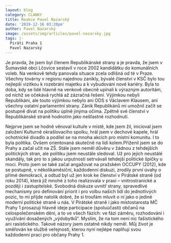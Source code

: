 ```yaml
---
layout: blog
category: CLANKY
title: Reakce Pavel Nazarský
date: '2019-12-16 03:20pm'
author: Pavel Nazarský
image: /assets/img/articles/pavel-nazarsky.jpg
tags: |-
  Piráti Praha 1
  Pavel Nazarský
---
```

Je pravda, že jsem byl členem Republikánské strany a je pravda, že jsem v Šumavské obci Lčovice sestavil v roce 2002 kandidátku do komunálních voleb. Na venkově tehdy panovala situace zcela odlišná od té v Praze. Všechny továrny v regionu najednou zanikly, bývalé členství v KSČ bylo tou nejlepší vizitkou k rozebrání majetku a k vybudování nové kariéry. Byla to doba, kdy se lidé hlavně na venkově obecně upínali k výrazným autoritám, od nichž se očekává rychlá až zázračná řešení. Výjimkou nebyli Republikáni, ale touto výjimkou nebylo ani ODS s Václavem Klausem, ani všechny ostatní parlamentní strany. Zánik Republikánů mi umožnil začít se postupně dívat na politiku úplně jinýma očima.  Zpětně své členství v Republikánské straně hodnotím jako nešťastné rozhodnutí. 

Nejprve jsem se hodně věnoval kultuře v místě, kde jsem žil, inicioval jsem založení Kulturně okrašlovacího spolku, hrál jsem v dechové kapele, hrál ochotnické divadlo a podílel se na mnoha akcích pro místní komunitu. I to byla politika. Ovšem orientovaná skutečně na lidi kolem.Přiženil jsem se do Prahy a začal učit na ZŠ. Stále jsem neměl důvěru v žádnou z tehdejších politických stran, ale politiku jsem neustále sledoval. Už pro jejich neustálé skandály, tak pro to s jakou urputností setrvávali tehdejší politické špičky u moci. Proto jsem se také začal angažovat na pražském OCCUPY (2012), kde se postupně, v několikaměsíční, každodenní diskuzi, zrodily první úvahy o přímé demokracii, a odtud byl už jen krok ke členství v Pirátské straně (od roku 2014), která již mnohé z toho realizovala v praxi – vnitrostranické a později i zastupitelské. Svobodná diskuze uvnitř strany, spravedlivé mechanismy pro definování priorit i pro volbu našich lidí do jednotlivých pozic, to mi přijde natolik dobré, že si troufám mluvit o ní jako o jediné moderní politické straně u nás. V Pirátské straně i jako místostarosta MČ Prahy 1 prosazuji hlavně ideje participace (spoluúčasti) občanů na celospolečenském dění, a to ve všech fázích: ve fázi záměru, rozhodování i využívání dosažených „výdobytků“. Myslím, že na tom není nic fašistického ani rasistického. Takové názory jsem ostatně nikdy neměl. Můj život je směřován ke službě veřejnosti, kterou nyní nejlépe naplňuji svou každodenní prací pro občany Prahy 1.

